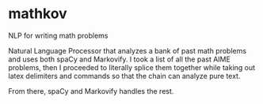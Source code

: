 # mathkov
NLP for writing math problems

Natural Language Processor that analyzes a bank of past math problems and uses both spaCy and Markovify. 
I took a list of all the past AIME problems, then I proceeded to literally splice them together while taking out latex delimiters and commands so that the chain can analyze pure text.

From there, spaCy and Markovify handles the rest.

